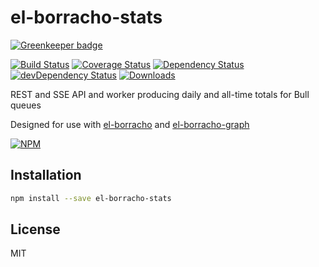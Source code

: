 # el-borracho-stats

[![Greenkeeper badge](https://badges.greenkeeper.io/nextorigin/el-borracho-stats.svg)](https://greenkeeper.io/)

[![Build Status][ci-master]][travis-ci]
[![Coverage Status][coverage-master]][coveralls]
[![Dependency Status][dependency]][david]
[![devDependency Status][dev-dependency]][david-dev]
[![Downloads][downloads]][npm]

REST and SSE API and worker producing daily and all-time totals for Bull queues

Designed for use with [el-borracho][el-borracho] and [el-borracho-graph][el-borracho-graph]

[![NPM][npm-stats]][npm]

## Installation
```sh
npm install --save el-borracho-stats
```

## License

MIT


  [el-borracho]: https://github.com/nextorigin/el-borracho
  [el-borracho-graph]: https://github.com/nextorigin/el-borracho-graph

  [ci-master]: https://img.shields.io/travis/nextorigin/el-borracho-stats/master.svg?style=flat-square
  [travis-ci]: https://travis-ci.org/nextorigin/el-borracho-stats
  [coverage-master]: https://img.shields.io/coveralls/nextorigin/el-borracho-stats/master.svg?style=flat-square
  [coveralls]: https://coveralls.io/r/nextorigin/el-borracho-stats
  [dependency]: https://img.shields.io/david/nextorigin/el-borracho-stats.svg?style=flat-square
  [david]: https://david-dm.org/nextorigin/el-borracho-stats
  [dev-dependency]: https://img.shields.io/david/dev/nextorigin/el-borracho-stats.svg?style=flat-square
  [david-dev]: https://david-dm.org/nextorigin/el-borracho-stats?type=dev
  [downloads]: https://img.shields.io/npm/dm/el-borracho-stats.svg?style=flat-square
  [npm]: https://www.npmjs.org/package/el-borracho-stats
  [npm-stats]: https://nodei.co/npm/el-borracho-stats.png?downloads=true&downloadRank=true&stars=true
